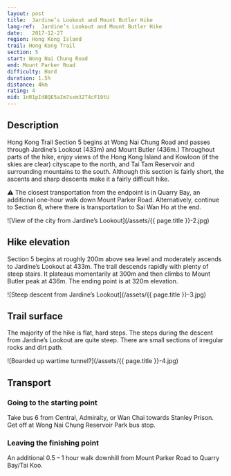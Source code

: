 ```yaml
---
layout: post
title:  Jardine’s Lookout and Mount Butler Hike
lang-ref:  Jardine’s Lookout and Mount Butler Hike
date:   2017-12-27
region: Hong Kong Island
trail: Hong Kong Trail
section: 5
start: Wong Nai Chung Road
end: Mount Parker Road
difficulty: Hard
duration: 1.5h
distance: 4km
rating: 4
mid: 1nR1pIdBQE5aIm7sxm32T4cF19tU
---
```


## Description

Hong Kong Trail Section 5 begins at Wong Nai Chung Road and passes through Jardine’s Lookout (433m) and Mount Butler (436m.) Throughout parts of the hike, enjoy views of the Hong Kong Island and Kowloon (if the skies are clear) cityscape to the north, and Tai Tam Reservoir and surrounding mountains to the south. Although this section is fairly short, the ascents and sharp descents make it a fairly difficult hike.

⚠ The closest transportation from the endpoint is in Quarry Bay, an additional one-hour walk down Mount Parker Road. Alternatively, continue to Section 6, where there is transportation to Sai Wan Ho at the end.

![View of the city from Jardine’s Lookout](/assets/{{ page.title }}-2.jpg)

## Hike elevation

Section 5 begins at roughly 200m above sea level and moderately ascends to Jardine’s Lookout at 433m. The trail descends rapidly with plenty of steep stairs. It plateaus momentarily at 300m and then climbs to Mount Butler peak at 436m. The ending point is at 320m elevation.

![Steep descent from Jardine’s Lookout](/assets/{{ page.title }}-3.jpg)

## Trail surface

The majority of the hike is flat, hard steps. The steps during the descent from Jardine’s Lookout are quite steep. There are small sections of irregular rocks and dirt path.

![Boarded up wartime tunnel?](/assets/{{ page.title }}-4.jpg)

## Transport

### Going to the starting point

Take bus 6 from Central, Admiralty, or Wan Chai towards Stanley Prison. Get off at Wong Nai Chung Reservoir Park bus stop.

### Leaving the finishing point

An additional 0.5 – 1 hour walk downhill from Mount Parker Road to Quarry Bay/Tai Koo.